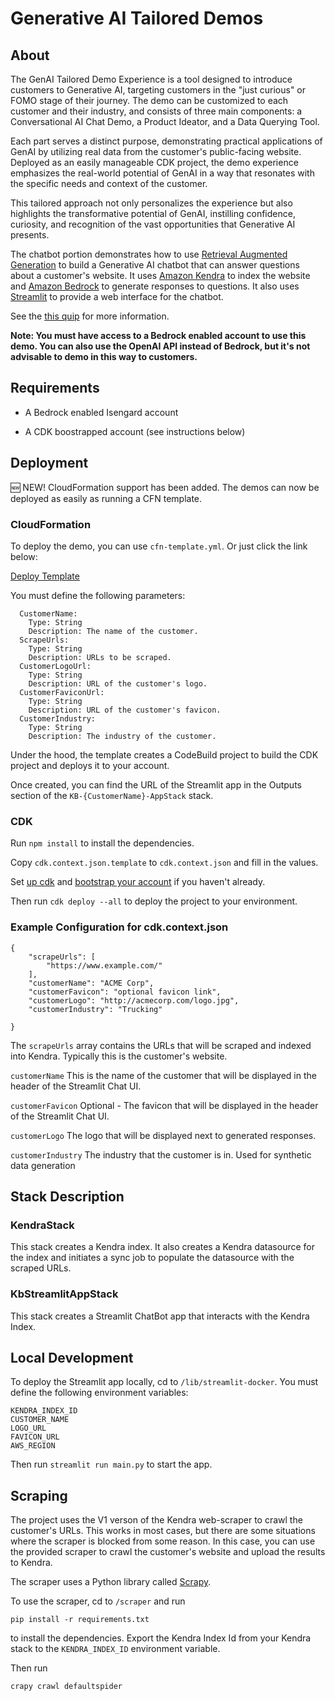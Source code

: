 # Generative AI Tailored Demos
## About
The GenAI Tailored Demo Experience is a tool designed to introduce customers to Generative AI, targeting customers in the "just curious" or FOMO stage of their journey. The demo can be customized to each customer and their industry, and consists of three main components: a Conversational AI Chat Demo, a Product Ideator, and a Data Querying Tool. 

Each part serves a distinct purpose, demonstrating practical applications of GenAI by utilizing real data from the customer's public-facing website. Deployed as an easily manageable CDK project, the demo experience emphasizes the real-world potential of GenAI in a way that resonates with the specific needs and context of the customer.

This tailored approach not only personalizes the experience but also highlights the transformative potential of GenAI, instilling confidence, curiosity, and recognition of the vast opportunities that Generative AI presents.

The chatbot portion demonstrates how to use [Retrieval Augmented Generation](https://arxiv.org/abs/2005.11401) to build a Generative AI chatbot that can answer questions about a customer's website. It uses [Amazon Kendra](https://aws.amazon.com/kendra/) to index the website and [Amazon Bedrock](https://aws.amazon.com/bedrock/) to generate responses to questions. It also uses [Streamlit](https://www.streamlit.io/) to provide a web interface for the chatbot.

See the [this quip](https://quip-amazon.com/pI57Abo7dElG/Enterprise-Knowledge-Base-Chatbot-Demo) for more information. 

__Note: You must have access to a Bedrock enabled account to use this demo. You can also use the OpenAI API instead of Bedrock, but it's not advisable to demo in this way to customers.__

## Requirements
- A Bedrock enabled Isengard account

- A CDK boostrapped account (see instructions below)


## Deployment
🆕 NEW! CloudFormation support has been added. The demos can now be deployed as easily as running a CFN template. 

### CloudFormation
To deploy the demo, you can use `cfn-template.yml`. Or just click the link below:

[Deploy Template](https://console.aws.amazon.com/cloudformation/home?region=us-east-1#/stacks/new?stackName=GAITD-Template&templateURL=https://anhwell-gaitd-template.s3.amazonaws.com/cfn-template.yml)


You must define the following parameters:



```
  CustomerName:
    Type: String
    Description: The name of the customer.
  ScrapeUrls:
    Type: String
    Description: URLs to be scraped.
  CustomerLogoUrl:
    Type: String
    Description: URL of the customer's logo.
  CustomerFaviconUrl:
    Type: String
    Description: URL of the customer's favicon.
  CustomerIndustry:
    Type: String
    Description: The industry of the customer.
```
Under the hood, the template creates a CodeBuild project to build the CDK project and deploys it to your account.

Once created, you can find the URL of the Streamlit app in the Outputs section of the `KB-{CustomerName}-AppStack` stack.

### CDK


Run `npm install` to install the dependencies.

Copy `cdk.context.json.template` to `cdk.context.json` and fill in the values.

Set [up cdk](https://docs.aws.amazon.com/cdk/latest/guide/getting_started.html#getting_started_install) and [bootstrap your account](https://docs.aws.amazon.com/cdk/latest/guide/bootstrapping.html) if you haven't already.


Then run `cdk deploy --all` to deploy the project to your environment.

### Example Configuration for cdk.context.json
```
{
    "scrapeUrls": [
        "https://www.example.com/"
    ],
    "customerName": "ACME Corp",
    "customerFavicon": "optional favicon link",
    "customerLogo": "http://acmecorp.com/logo.jpg",
    "customerIndustry": "Trucking"

}
```
The `scrapeUrls` array contains the URLs that will be scraped and indexed into Kendra. Typically this is the customer's website. 

`customerName` This is the name of the customer that will be displayed in the header of the Streamlit Chat UI.

`customerFavicon` Optional - The favicon that will be displayed in the header of the Streamlit Chat UI.

`customerLogo` The logo that will be displayed next to generated responses.

`customerIndustry` The industry that the customer is in. Used for synthetic data generation

## Stack Description
### KendraStack
This stack creates a Kendra index. It also creates a Kendra datasource for the index and initiates a sync job to populate the datasource with the scraped URLs.

### KbStreamlitAppStack
This stack creates a Streamlit ChatBot app that interacts with the Kendra Index. 

## Local Development
To deploy the Streamlit app locally, cd to `/lib/streamlit-docker`. You must define the following environment variables:
```
KENDRA_INDEX_ID
CUSTOMER_NAME
LOGO_URL
FAVICON_URL
AWS_REGION
```
Then run `streamlit run main.py` to start the app.

## Scraping
The project uses the V1 verson of the Kendra web-scraper to crawl the customer's URLs. This works in most cases, but there are some situations where the scraper is blocked from some reason. In this case, you can use the provided scraper to crawl the customer's website and upload the results to Kendra.

The scraper uses a Python library called [Scrapy](https://scrapy.org/).

To use the scraper, cd to `/scraper` and run 

`pip install -r requirements.txt` 

to install the dependencies. Export the Kendra Index Id from your Kendra stack to the `KENDRA_INDEX_ID` environment variable. 

Then run 

`crapy crawl defaultspider`

